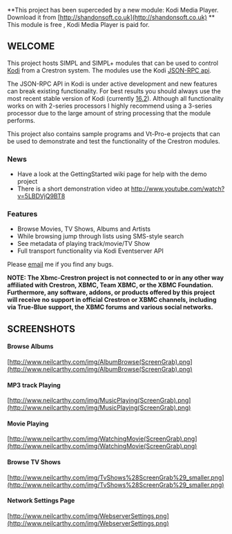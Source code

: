 **This project has been superceded by a new module: Kodi Media Player. Download it from [http://shandonsoft.co.uk](http://shandonsoft.co.uk) ** 
This module is free , Kodi Media Player is paid for.

## WELCOME
This project hosts SIMPL and SIMPL+ modules that can be used to control [Kodi](http://kodi.tv/) from a Crestron system. The modules use the Kodi [JSON-RPC api](http://wiki.kodi.tv/index.php?title=JSON-RPC_API).

The JSON-RPC API in Kodi is under active development and new features can break existing functionality. For best results you should always use the most recent stable version of Kodi (currently [16.2](http://kodi.tv/download/)). Although all functionality works on with 2-series processors I highly recommend using a 3-series processor due to the large amount of string processing that the module performs.

This project also contains sample programs and Vt-Pro-e projects that can be used to demonstrate and test the functionality of the Crestron modules.

### News 
* Have a look at the GettingStarted wiki page for help with the demo project
* There is a short demonstration video at http://www.youtube.com/watch?v=5LBDVjQ9BT8

### Features ###
* Browse Movies, TV Shows, Albums and Artists
* While browsing jump  through lists using SMS-style search
* See metadata of playing track/movie/TV Show
* Full transport functionality via Kodi Eventserver API

 
Please [email](mailto:neil.carthy42@gmail.com) me if you find any bugs.
 
 **NOTE: The Xbmc-Crestron project is not connected to or in any other way affiliated with Crestron, XBMC, Team XBMC, or the XBMC Foundation. Furthermore, any software, addons, or products offered by this project will receive no support in official Crestron or XBMC channels, including via True-Blue support, the XBMC forums and various social networks.**

## SCREENSHOTS
#### Browse Albums ####
[http://www.neilcarthy.com/img/AlbumBrowse(ScreenGrab).png](http://www.neilcarthy.com/img/AlbumBrowse(ScreenGrab).png)
#### MP3 track Playing ####
[http://www.neilcarthy.com/img/MusicPlaying(ScreenGrab).png](http://www.neilcarthy.com/img/MusicPlaying(ScreenGrab).png)
#### Movie Playing ####
[http://www.neilcarthy.com/img/WatchingMovie(ScreenGrab).png](http://www.neilcarthy.com/img/WatchingMovie(ScreenGrab).png)
#### Browse TV Shows ####
[http://www.neilcarthy.com/img/TvShows%28ScreenGrab%29_smaller.png](http://www.neilcarthy.com/img/TvShows%28ScreenGrab%29_smaller.png)
#### Network Settings Page ####
[http://www.neilcarthy.com/img/WebserverSettings.png](http://www.neilcarthy.com/img/WebserverSettings.png)
